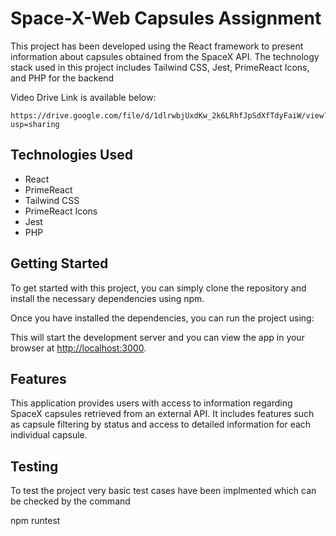 # Space-X-Web Capsules Assignment
This project has been developed using the React framework to present information about capsules obtained from the SpaceX API. The technology stack used in this project includes Tailwind CSS, Jest, PrimeReact Icons, and PHP for the backend

Video Drive Link is available below:

```
https://drive.google.com/file/d/1dlrwbjUxdKw_2k6LRhfJpSdXfTdyFaiW/view?usp=sharing
```
## Technologies Used

* React
* PrimeReact
* Tailwind CSS
* PrimeReact Icons
* Jest
* PHP

## Getting Started

To get started with this project, you can simply clone the repository and install the necessary dependencies using npm.


Once you have installed the dependencies, you can run the project using:


This will start the development server and you can view the app in your browser at [http://localhost:3000](http://localhost:3000).

## Features

This application provides users with access to information regarding SpaceX capsules retrieved from an external API. It includes features such as capsule filtering by status and access to detailed information for each individual capsule.

## Testing

To test the project very basic test cases have been implmented which can be checked by the command

npm runtest



